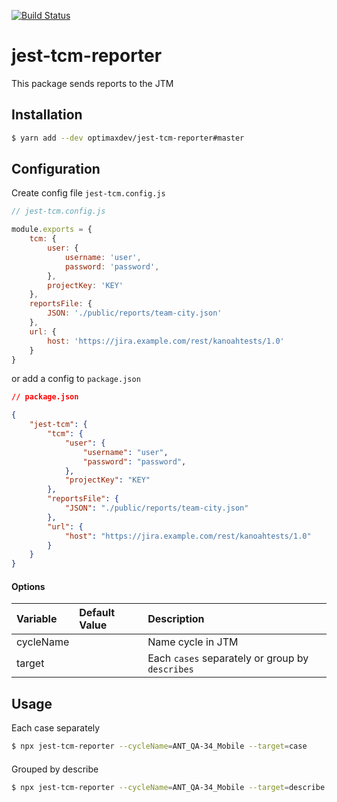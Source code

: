 [![Build Status](https://travis-ci.org/optimaxdev/jest-tcm-reporter.svg?branch=master)](https://travis-ci.org/optimaxdev/jest-tcm-reporter)
# jest-tcm-reporter

This package sends reports to the JTM

## Installation

```bash
$ yarn add --dev optimaxdev/jest-tcm-reporter#master
```

## Configuration

Create config file `jest-tcm.config.js`

```js
// jest-tcm.config.js

module.exports = {
    tcm: {
        user: {
            username: 'user',
            password: 'password',
        },
        projectKey: 'KEY'
    },
    reportsFile: {
        JSON: './public/reports/team-city.json'
    },
    url: {
        host: 'https://jira.example.com/rest/kanoahtests/1.0'
    }
}
```

or add a config to `package.json`

```json
// package.json

{
    "jest-tcm": {
        "tcm": {
            "user": {
                "username": "user",
                "password": "password",
            },
            "projectKey": "KEY"
        },
        "reportsFile": {
            "JSON": "./public/reports/team-city.json"
        },
        "url": {
            "host": "https://jira.example.com/rest/kanoahtests/1.0"
        }
    }
}
```

#### Options

| Variable  | Default Value | Description                                     |
| :-------- | :------------ | :---------------------------------------------- |
| cycleName |               | Name cycle in JTM                      |
| target    |               | Each `cases` separately or group by `describes` |

## Usage

Each case separately
```bash
$ npx jest-tcm-reporter --cycleName=ANT_QA-34_Mobile --target=case
```
####
Grouped by describe
```bash
$ npx jest-tcm-reporter --cycleName=ANT_QA-34_Mobile --target=describe
```